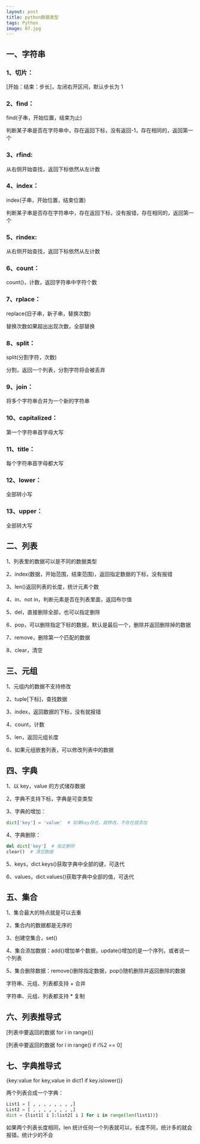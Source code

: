 ```yaml
---
layout: post
title: python数据类型
tags: Python
image: 07.jpg
---
```


## 一、字符串

### 1、切片：

[开始：结束：步长]，左闭右开区间，默认步长为 1

### 2、find：

find(子串，开始位置，结束为止)

判断某子串是否在字符串中，存在返回下标，没有返回-1，存在相同的，返回第一个

### 3、rfind:

从右侧开始查找，返回下标依然从左计数

### 4、index：

index(子串，开始位置，结束位置)

判断某子串是否存在字符串中，存在返回下标，没有报错，存在相同的，返回第一个

### 5、rindex:

从右侧开始查找，返回下标依然从左计数

### 6、count：

count()，计数，返回字符串中字符个数

### 7、rplace：

replace(旧子串，新子串，替换次数)

替换次数如果超出出现次数，全部替换

### 8、split：

split(分割字符，次数)

分割，返回一个列表，分割字符将会被丢弃

### 9、join：

将多个字符串合并为一个新的字符串

### 10、capitalized：

第一个字符串首字母大写

### 11、title：

每个字符串首字母都大写

### 12、lower：

全部转小写

### 13、upper：

全部转大写

## 二、列表

1、列表里的数据可以是不同的数据类型

2、index(数据，开始范围，结束范围)，返回指定数据的下标，没有报错

3、len()返回列表的长度，统计元素个数

4、in、not in，判断元素是否在列表里面，返回布尔值

5、del，直接删除全部，也可以指定删除

6、pop，可以删除指定下标的数据，默认是最后一个，删除并返回删除掉的数据

7、remove，删除第一个匹配的数据

8、clear，清空

## 三、元组

1、元组内的数据不支持修改

2、tuple[下标]，查找数据

3、index，返回数据的下标，没有就报错

4、count，计数

5、len，返回元组长度

6、如果元组嵌套列表，可以修改列表中的数据

## 四、字典

1、以 key，value 的方式储存数据

2、字典不支持下标，字典是可变类型

3、字典的增加：

```python
dict['key'] = 'value'  # 如果key存在，就修改，不存在就添加
```

4、字典删除：

```python
del dict['key']  # 指定删除
clear()  # 清空数据
```

5、keys，dict.keys()获取字典中全部的键，可迭代

6、values，dict.values()获取字典中全部的值，可迭代

## 五、集合

1、集合最大的特点就是可以去重

2、集合内的数据都是无序的

3、创建空集合，set()

4、集合添加数据：add()增加单个数据，update()增加的是一个序列，或者说一个列表

5、集合删除数据：remove()删除指定数据，pop()随机删除并返回删除的数据

字符串、元组、列表都支持 + 合并

字符串、元组、列表都支持 \* 复制

## 六、列表推导式

[列表中要返回的数据 for i in range()]

[列表中要返回的数据 for i in range() if i%2 == 0]

## 七、字典推导式

{key:value for key,value in dict1 if key.islower()}

两个列表合成一个字典：

```python
List1 = [ , , , , , , , ,]
List2 = [ , , , , , , , ,]
dict = {list1[ i ]:list2[ i ] for i in range(len(list1))}
```

如果两个列表长度相同，len 统计任何一个列表就可以，长度不同，统计多的就会报错。统计少的不会
